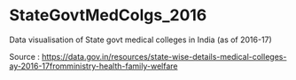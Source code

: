 # StateGovtMedColgs_2016
Data visualisation of State govt medical colleges in India (as of 2016-17)

Source : https://data.gov.in/resources/state-wise-details-medical-colleges-ay-2016-17fromministry-health-family-welfare 
